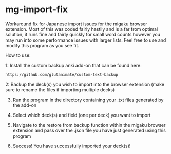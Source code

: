 # mg-import-fix
Workaround fix for Japanese import issues for the migaku browser extension.
Most of this was coded fairly hastily and is a far from optimal solution, it runs fine and fairly quickly for small word counts however you may run into some performance issues with larger lists.
Feel free to use and modify this program as you see fit.

How to use:

1:  Install the custom backup anki add-on that can be found here:

    https://github.com/glutanimate/custom-text-backup
    
2:  Backup the deck(s) you wish to import into the browser extension (make sure to rename the files if importing multiple decks)

3.  Run the program in the directory containing your .txt files generated by the add-on
  
4.  Select which deck(s) and field (one per deck) you want to import
 
5.  Navigate to the restore from backup function within the migaku browser extension and pass over the .json file you have just generated using this program
  
6.  Success! You have successfully imported your deck(s)!
